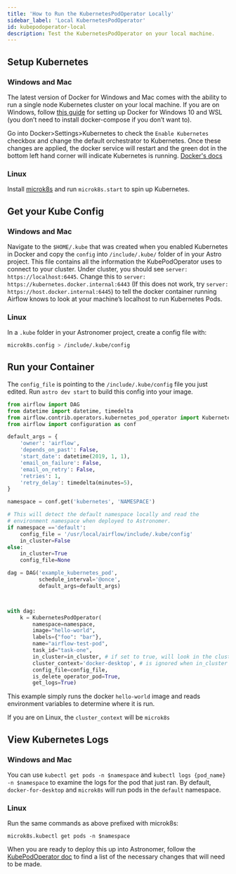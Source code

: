 ```yaml
---
title: 'How to Run the KubernetesPodOperator Locally'
sidebar_label: 'Local KubernetesPodOperator'
id: kubepodoperator-local
description: Test the KubernetesPodOperator on your local machine.
---
```


## Setup Kubernetes

### Windows and Mac

The latest version of Docker for Windows and Mac comes with the ability to run a single node Kubernetes cluster on your local machine. If you are on Windows, follow [this guide](https://nickjanetakis.com/blog/setting-up-docker-for-windows-and-wsl-to-work-flawlessly) for setting up Docker for Windows 10 and WSL (you don’t need to install docker-compose if you don’t want to).

Go into Docker>Settings>Kubernetes to check the `Enable Kubernetes` checkbox and change the default orchestrator to Kubernetes. Once these changes are applied, the docker service will restart and the green dot in the bottom left hand corner will indicate Kubernetes is running. [Docker's docs](https://docs.docker.com/docker-for-mac/#kubernetes)

### Linux

Install [microk8s](https://microk8s.io/) and run `microk8s.start` to spin up Kubernetes.

## Get your Kube Config

### Windows and Mac

Navigate to the `$HOME/.kube` that was created when you enabled Kubernetes in Docker and copy the `config` into `/include/.kube/` folder of in your Astro project. This file contains all the information the KubePodOperator uses to connect to your cluster. Under cluster, you should see `server: https://localhost:6445`. Change this to `server: https://kubernetes.docker.internal:6443` (If this does not work, try `server: https://host.docker.internal:6445`) to tell the docker container running Airflow knows to look at your machine’s localhost to run Kubernetes Pods.

### Linux

In a `.kube` folder in your Astronomer project, create a config file with:

```bash
microk8s.config > /include/.kube/config
```

## Run your Container

The `config_file` is pointing to the `/include/.kube/config` file you just edited. Run `astro dev start` to build this config into your image.

```python
from airflow import DAG
from datetime import datetime, timedelta
from airflow.contrib.operators.kubernetes_pod_operator import KubernetesPodOperator
from airflow import configuration as conf

default_args = {
    'owner': 'airflow',
    'depends_on_past': False,
    'start_date': datetime(2019, 1, 1),
    'email_on_failure': False,
    'email_on_retry': False,
    'retries': 1,
    'retry_delay': timedelta(minutes=5),
}

namespace = conf.get('kubernetes', 'NAMESPACE')

# This will detect the default namespace locally and read the
# environment namespace when deployed to Astronomer.
if namespace =='default':
    config_file = '/usr/local/airflow/include/.kube/config'
    in_cluster=False
else:
    in_cluster=True
    config_file=None

dag = DAG('example_kubernetes_pod',
          schedule_interval='@once',
          default_args=default_args)



with dag:
    k = KubernetesPodOperator(
        namespace=namespace,
        image="hello-world",
        labels={"foo": "bar"},
        name="airflow-test-pod",
        task_id="task-one",
        in_cluster=in_cluster, # if set to true, will look in the cluster, if false, looks for file
        cluster_context='docker-desktop', # is ignored when in_cluster is set to True
        config_file=config_file,
        is_delete_operator_pod=True,
        get_logs=True)

```

This example simply runs the docker `hello-world` image and reads environment variables to determine where it is run.

If you are on Linux, the `cluster_context` will be `microk8s`

## View Kubernetes Logs

### Windows and Mac

You can use `kubectl get pods -n $namespace` and `kubectl logs {pod_name} -n $namespace` to examine the logs for the pod that just ran. By default, `docker-for-desktop` and `microk8s` will run pods in the `default` namespace.

### Linux

Run the same commands as above prefixed with microk8s:
```
microk8s.kubectl get pods -n $namespace
```

When you are ready to deploy this up into Astronomer, follow the [KubePodOperator doc](enterprise/kubepodoperator) to find a list of the necessary changes that will need to be made.
